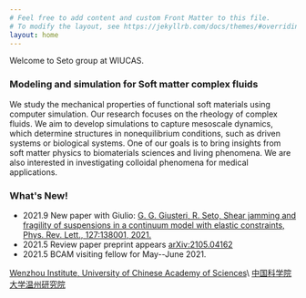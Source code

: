 ```yaml
---
# Feel free to add content and custom Front Matter to this file.
# To modify the layout, see https://jekyllrb.com/docs/themes/#overriding-theme-defaults
layout: home
---
```


Welcome to Seto group at WIUCAS.



### **Modeling and simulation for Soft matter complex fluids** 

We study the mechanical properties of functional soft materials using computer simulation. Our research focuses on the rheology of complex fluids. We aim to develop simulations to capture mesoscale dynamics, which determine structures in nonequilibrium conditions, such as driven systems or biological systems. One of our goals is to bring insights from soft matter physics to biomaterials sciences and living phenomena. We are also interested in investigating colloidal phenomena for medical applications.

### **What's New!**

- 2021.9 New paper with Giulio: [G. G. Giusteri, R. Seto, Shear jamming and fragility of suspensions in a continuum model with elastic constraints, Phys. Rev. Lett., 127:138001, 2021.](https://doi.org/10.1103/PhysRevLett.127.138001) 
- 2021.5 Review paper preprint appears [arXiv:2105.04162](https://arxiv.org/abs/2105.04162)
- 2021.5 BCAM visiting fellow for May--June 2021.


[Wenzhou Institute, University of Chinese Academy of Sciences](http://english.wiucas.ac.cn)\\
[中国科学院大学温州研究院](http://www.wibe.ac.cn)
